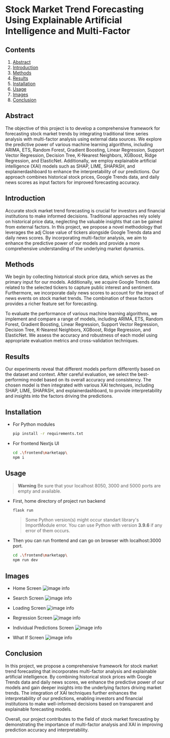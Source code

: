 # Stock Market Trend Forecasting Using Explainable Artificial Intelligence and Multi-Factor

## Contents
1. [Abstract](#abstract)
2. [Introduction](#introduction)
3. [Methods](#methods)
4. [Results](#results)
5. [Installation](#installation)
6. [Usage](#usage)
7. [Images](#images)
8. [Conclusion](#conclusion)

## Abstract

The objective of this project is to develop a comprehensive framework for forecasting stock market trends by integrating traditional time series analysis with multi-factor analysis using external data sources. We explore the predictive power of various machine learning algorithms, including ARIMA, ETS, Random Forest, Gradient Boosting, Linear Regression, Support Vector Regression, Decision Tree, K-Nearest Neighbors, XGBoost, Ridge Regression, and ElasticNet. Additionally, we employ explainable artificial intelligence (XAI) models such as SHAP, LIME, SHAPASH, and explainerdashboard to enhance the interpretability of our predictions. Our approach combines historical stock prices, Google Trends data, and daily news scores as input factors for improved forecasting accuracy.

## Introduction

Accurate stock market trend forecasting is crucial for investors and financial institutions to make informed decisions. Traditional approaches rely solely on historical price data, neglecting the valuable insights that can be gained from external factors. In this project, we propose a novel methodology that leverages the adj Close value of tickers alongside Google Trends data and daily news scores. By incorporating multi-factor analysis, we aim to enhance the predictive power of our models and provide a more comprehensive understanding of the underlying market dynamics.

## Methods

We begin by collecting historical stock price data, which serves as the primary input for our models. Additionally, we acquire Google Trends data related to the selected tickers to capture public interest and sentiment. Furthermore, we incorporate daily news scores to account for the impact of news events on stock market trends. The combination of these factors provides a richer feature set for forecasting.

To evaluate the performance of various machine learning algorithms, we implement and compare a range of models, including ARIMA, ETS, Random Forest, Gradient Boosting, Linear Regression, Support Vector Regression, Decision Tree, K-Nearest Neighbors, XGBoost, Ridge Regression, and ElasticNet. We assess the accuracy and robustness of each model using appropriate evaluation metrics and cross-validation techniques.

## Results

Our experiments reveal that different models perform differently based on the dataset and context. After careful evaluation, we select the best-performing model based on its overall accuracy and consistency. The chosen model is then integrated with various XAI techniques, including SHAP, LIME, SHAPASH, and explainerdashboard, to provide interpretability and insights into the factors driving the predictions.

## Installation

- For Python modules

    ```bash
    pip install -r requirements.txt
    ```

- For frontend Nextjs UI

    ```bash
    cd .\frontend\marketapp\
    npm i
    ```


## Usage

> **Warning**
> Be sure that your localhost 8050, 3000 and 5000 ports are empty and available.

- First, home directory of project run backend

    ```bash
    flask run
    ```
    > Some Python version(s) might occur standart library's ImportModule error. You can use Python with version **3.9.6** if any error of them occurs.

- Then you can run frontend and can go on browser with localhost:3000 port.

    ```bash
    cd .\frontend\marketapp\
    npm run dev
    ```

## Images

- Home Screen
![image info](./images/readme/home_screen.png)

- Search Screen
![image info](./images/readme/search_screen.png)

- Loading Screen
![image info](./images/readme/loadin_screen.png)

- Regression Screen
![image info](./images/readme/regression_screen.png)

- Individual Predictions Screen
![image info](./images/readme/ind_screen.png)

- What If Screen
![image info](./images/readme/whatif_screen.png)

## Conclusion

In this project, we propose a comprehensive framework for stock market trend forecasting that incorporates multi-factor analysis and explainable artificial intelligence. By combining historical stock prices with Google Trends data and daily news scores, we enhance the predictive power of our models and gain deeper insights into the underlying factors driving market trends. The integration of XAI techniques further enhances the interpretability of our predictions, enabling investors and financial institutions to make well-informed decisions based on transparent and explainable forecasting models.

Overall, our project contributes to the field of stock market forecasting by demonstrating the importance of multi-factor analysis and XAI in improving prediction accuracy and interpretability.

